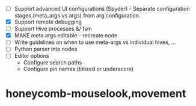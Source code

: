 - [ ] Support advanced UI configurations (Spyder) - Separate configuration stages (meta_args vs args) from arg configuration.
- [x] Support remote debugging
- [ ] Support Hive processes &/ fsm
- [x] MAKE meta args editable - recreate node
- [ ] Write guidelines on when to use meta-args vs individual hives, ...
- [ ] Python parser into nodes
- [ ] Editor options
  - Configure search paths
  - Configure pin names (titlized or underscore)
# honeycomb-mouselook,movement
